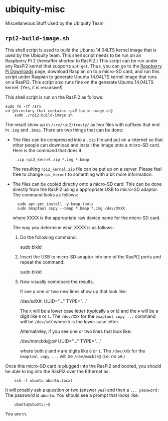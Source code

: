 # ubiquity-misc

Miscellaneous Stuff Used by the Ubiquity Team

## `rpi2-build-image.sh`

This shell script is used to build the Ubuntu 14.04LTS
kernel image that is used by the Ubiquity team.  This shell
script needs to be run on an Raspberry Pi 2 (hereafter shorted
to RasPi2.)  This script can be run under any RasPi2 kernel
that supports `apt-get`.  Thus, you can go to the
  [Raspberry Pi Downloads](https://www.raspberrypi.org/downloads/)
page, download Raspian on to a micro-SD card, and run this script
under Raspian to generate Ubuntu 14.04LTS kernel image that runs
on a RasPi2.  This script also runs fine on the generate Ubuntu
14.04LTS kernel.  (Yes, it is recursive!)

This shell script is run on the RasPi2 as follows:

	sudo rm -rf /srv
	cd {directory that contains rpi2-build-image.sh}
        sudo ./rpi2-build-image.sh

The result show up in `/srv/rpi2/trusty/` as two files
with suffixes that end in `.img` and `.bmap`.  There
are two things that can be done:

* The files can be compressed into a `.zip` file and put
  on a internet so that other people can download and
  install the image onto a micro-SD card.  Here is the
  command that does it:

        zip rpi2_kernel.zip *.img *.bmap

  The resulting `rpi2_kernel.zip` file can be put up on
  a server.  Please feel free to change `rpi_kernel` to
  something with a bit more information.

* The files can be copied directly onto a micro-SD card.
  This can be done directly from the RasPi2 using a appropriate
  USB to micro-SD adaptor.  The command looks as follows:

        sudo apt-get install -y bmap-tools
        sudo bmaptool copy --bmap *.bmap *.img /dev/XXXX

  where XXXX is the appropriate raw device name for the
  micro-SD card.

  The way you determine what XXXX is as follows:

  1. Do the following command:

        sudo blkid

  2. Insert the USB to micro-SD adaptor into one of the RasPi2 ports
     and repeat the command:

        sudo blkid

  3. Now visually commpare the results.

     If see a one or two new lines show up that look like:

        /dev/sdX#: UUID="..." TYPE="..."

     The `X` will be a lower case letter (typically `a` or `b`)
     and the `#` will be a digit like `0` or `1`.
     The `/dev/XXX` for the `bmaptool copy ...` command will be
     `/dev/sdX` where `X` is the lower case letter.

     Alternativley, if you see one or two lines that look like:

        /dev/mmcblk@p# UUID="..." TYPE="..."

     where both `@` and `#` are digits like `0` or `1`.
     The `/dev/XXX` for the `bmaptool copy ...` will be `/dev/mmcblk@`
     (i.e. no `p#`.)
    
Once this micro-SD card is plugged into the RasPi2 and
booted, you should be able to log into the RasPi2 over
the Ethernet as:

        ssh -l ubuntu ubuntu.local

It will proably ask a question or two (answer `yes`) and
then a `... password:`  The password is `ubuntu`.  You should
see a prompt that looks like:

        ubuntu@ubuntu:~$

You are in.

     
